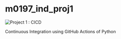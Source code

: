 # m0197_ind_proj1

![Project 1 : CICD](https://img.shields.io/github/workflow/status/nogibjj/m0197_ind_proj1/workflows/cicd.yml)
 
Continuous Integration using GitHub Actions of Python
